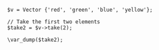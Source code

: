 ```basic-usage.hack
$v = Vector {'red', 'green', 'blue', 'yellow'};

// Take the first two elements
$take2 = $v->take(2);

\var_dump($take2);
```

